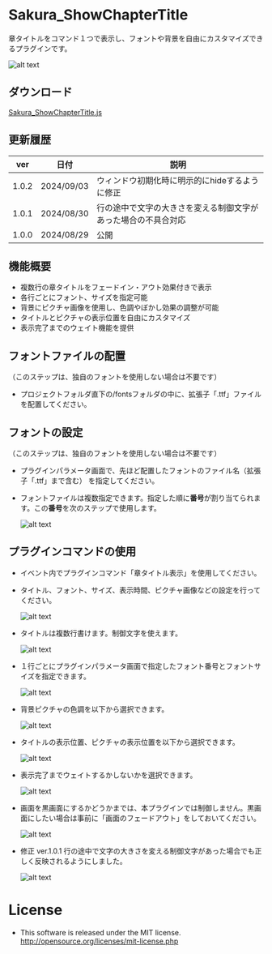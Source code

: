 # Sakura_ShowChapterTitle
章タイトルをコマンド１つで表示し、フォントや背景を自由にカスタマイズできるプラグインです。

![alt text](image.png)

## ダウンロード
[Sakura_ShowChapterTitle.js](https://raw.githubusercontent.com/Sakurano6130/SakuraPlugins/main/Sakura_ShowChapterTitle/Sakura_ShowChapterTitle.js)

## 更新履歴
| ver   | 日付       | 説明                                                           |
| ----- | ---------- | -------------------------------------------------------------- |
| 1.0.2 | 2024/09/03 | ウィンドウ初期化時に明示的にhideするように修正                 |
| 1.0.1 | 2024/08/30 | 行の途中で文字の大きさを変える制御文字があった場合の不具合対応 |
| 1.0.0 | 2024/08/29 | 公開                                                           |


## 機能概要
- 複数行の章タイトルをフェードイン・アウト効果付きで表示
- 各行ごとにフォント、サイズを指定可能
- 背景にピクチャ画像を使用し、色調やぼかし効果の調整が可能
- タイトルとピクチャの表示位置を自由にカスタマイズ
- 表示完了までのウェイト機能を提供

## フォントファイルの配置
  （このステップは、独自のフォントを使用しない場合は不要です）
- プロジェクトフォルダ直下の/fontsフォルダの中に、拡張子「.ttf」ファイルを配置してください。

## フォントの設定
  （このステップは、独自のフォントを使用しない場合は不要です）
- プラグインパラメータ画面で、先ほど配置したフォントのファイル名（拡張子「.ttf」まで含む） を指定してください。
- フォントファイルは複数指定できます。指定した順に**番号**が割り当てられます。この**番号**を次のステップで使用します。

  ![alt text](image-2.png)

## プラグインコマンドの使用
- イベント内でプラグインコマンド「章タイトル表示」を使用してください。
- タイトル、フォント、サイズ、表示時間、ピクチャ画像などの設定を行ってください。

  ![alt text](image-1.png)


- タイトルは複数行書けます。制御文字を使えます。

  ![alt text](image-4.png)

- １行ごとにプラグインパラメータ画面で指定したフォント番号とフォントサイズを指定できます。

  ![alt text](image-5.png)

- 背景ピクチャの色調を以下から選択できます。

  ![alt text](image-6.png)

- タイトルの表示位置、ピクチャの表示位置を以下から選択できます。

  ![alt text](image-7.png)

- 表示完了までウェイトするかしないかを選択できます。

  ![alt text](image-8.png)

- 画面を黒画面にするかどうかまでは、本プラグインでは制御しません。黒画面にしたい場合は事前に「画面のフェードアウト」をしておいてください。

  ![alt text](image-9.png)

- 修正 ver.1.0.1 行の途中で文字の大きさを変える制御文字があった場合でも正しく反映されるようにしました。
  
  ![alt text](image-3.png)

# License
- This software is released under the MIT license. http://opensource.org/licenses/mit-license.php

